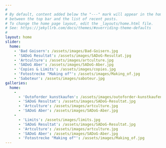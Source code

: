 ```yaml
---
#
# By default, content added below the "---" mark will appear in the home page
# between the top bar and the list of recent posts.
# To change the home page layout, edit the _layouts/home.html file.
# See: https://jekyllrb.com/docs/themes/#overriding-theme-defaults
#
layout: home
slider: 
  home: 
    - 'Bad Goisern': /assets/images/Bad-Goisern.jpg
    - 'SADoG Resultat': /assets/images/SADoG-Resultat.jpg
    - 'Artculture': /assets/images/artculture.jpg
    - 'SADoG Aber': /assets/images/SADoG-Aber.jpg
    - 'Copies & Limits': /assets/images/copies.jpg
    - 'Fotostrecke "Making of"': /assets/images/Making_of.jpg
    - 'Saboteur': /assets/images/saboteur.jpg
galleries:
  home:
    -
      - 'Outoforder kunstkaufen': /assets/images/outoforder-kunstkaufen.jpg
      - 'SADoG Resultat': /assets/images/SADoG-Resultat.jpg
      - 'Artculture': /assets/images/artculture.jpg
      - 'SADoG Aber': /assets/images/SADoG-Aber.jpg
    -
      - 'Limits': /assets/images/limits.jpg
      - 'SADoG Resultat': /assets/images/SADoG-Resultat.jpg
      - 'Artculture': /assets/images/artculture.jpg
      - 'SADoG Aber': /assets/images/SADoG-Aber.jpg
      - 'Fotostrecke "Making of"': /assets/images/Making_of.jpg
---
```

